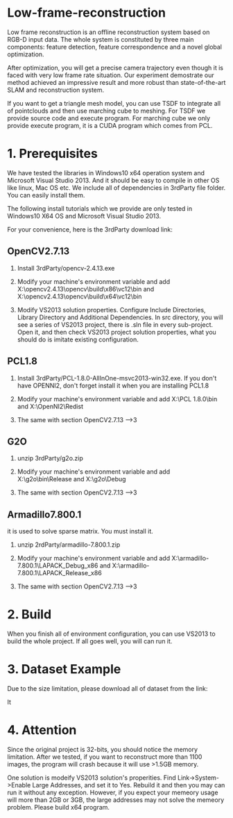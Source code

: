# Low-frame-reconstruction

Low frame reconstruction is an offline reconstruction system based on RGB-D input data. The whole system is constituted by three main components:
feature detection, feature correspondence and a novel global optimization.

After optimization, you will get a precise camera trajectory even though it is faced with very low frame rate situation. Our experiment demostrate our method achieved an impressive result and more robust than state-of-the-art SLAM and reconstruction system. 

If you want to get a triangle mesh model, you can use TSDF to integrate all of pointclouds and then use marching cube to meshing. For TSDF we provide source code and execute program. For marching cube we only provide execute program, it is a CUDA program which comes from PCL.  

# 1. Prerequisites

We have tested the libraries in Windows10 x64 operation system and Microsoft Visual Studio 2013. And it should be easy to compile in other OS like linux, Mac OS etc. We include all of dependencies in 3rdParty file folder. You can easily install them. 

The following install tutorials which we provide are only tested in Windows10 X64 OS and Microsoft Visual Studio 2013.

For your convenience, here is the 3rdParty download link:


OpenCV2.7.13
--------------------
1. Install 3rdParty/opencv-2.4.13.exe

2. Modify your machine's environment variable and add X:\opencv2.4.13\opencv\build\x86\vc12\bin and X:\opencv2.4.13\opencv\build\x64\vc12\bin

3. Modify VS2013 solution properties. Configure Include Directories, Library Directory and Additional Dependencies. In src directory, you will see a series of VS2013 project, there is .sln file in every sub-project. Open it, and then check VS2013 project solution properties, what you should do is imitate existing configuration.


PCL1.8
-------------------------
1. Install 3rdParty/PCL-1.8.0-AllInOne-msvc2013-win32.exe. If you don't have OPENNI2, don't forget install it when you are installing PCL1.8

2. Modify your machine's environment variable and add X:\PCL 1.8.0\bin and X:\OpenNI2\Redist

3. The same with section OpenCV2.7.13 -->3


G2O
------------------------
1. unzip 3rdParty/g2o.zip

2. Modify your machine's environment variable and add X:\g2o\bin\Release and X:\g2o\Debug

3. The same with section OpenCV2.7.13 -->3


Armadillo7.800.1
------------------------
it is used to solve sparse matrix. You must install it.

1. unzip 2rdParty/armadillo-7.800.1.zip

2. Modify your machine's environment variable and add X:\armadillo-7.800.1\LAPACK_Debug_x86 and X:\armadillo-7.800.1\LAPACK_Release_x86

3. The same with section OpenCV2.7.13 -->3



# 2. Build
When you finish all of environment configuration, you can use VS2013 to build the whole project. If all goes well, you will can run it.

# 3. Dataset Example
Due to the size limitation, please download all of dataset from the link:

It 


# 4. Attention
Since the original project is 32-bits, you should notice the memory limitation. After we tested, if you want to reconstruct more than 1100 images, the program will crash because it will use >1.5GB memory. 

One solution is modeify VS2013 solution's properities. Find Link->System->Enable Large Addresses, and set it to Yes. Rebuild it and then you may can run it without any exception. However, if you expect your memeory usage will more than 2GB or 3GB, the large addresses may not solve the memeory problem. Please build x64 program.



